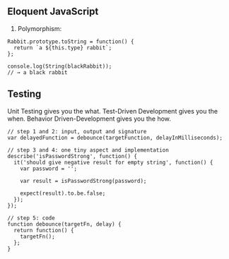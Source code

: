 ## Eloquent JavaScript

1. Polymorphism:
```
Rabbit.prototype.toString = function() {
  return `a ${this.type} rabbit`;
};

console.log(String(blackRabbit));
// → a black rabbit
```

## Testing

Unit Testing gives you the what. Test-Driven Development gives you the when. Behavior Driven-Development gives you the how.

```
// step 1 and 2: input, output and signature
var delayedFunction = debounce(targetFunction, delayInMilliseconds);

// step 3 and 4: one tiny aspect and implementation
describe('isPasswordStrong', function() {
  it('should give negative result for empty string', function() {
    var password = '';

    var result = isPasswordStrong(password);

    expect(result).to.be.false;
  });
});

// step 5: code
function debounce(targetFn, delay) {
  return function() {
    targetFn();
  };
}
```
